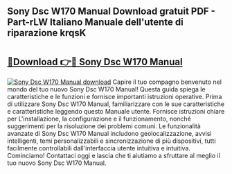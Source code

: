 ## Sony Dsc W170 Manual Download gratuit PDF - Part-rLW Italiano Manuale dell'utente di riparazione krqsK

# <h2><a href="http://dfavcjv.blite.top/?on=Sony+Dsc+W170+Manual">🔗Download 👉🔴 Sony Dsc W170 Manual</a></h2>

[![Sony Dsc W170 Manual download](https://i.imgur.com/lujVjoI.png)](http://dfavcjv.blite.top/?on=Sony+Dsc+W170+Manual)
Capire il tuo compagno benvenuto nel mondo del tuo nuovo Sony Dsc W170 Manual! Questa guida spiega le caratteristiche e le funzioni e fornisce importanti istruzioni operative. Prima di utilizzare Sony Dsc W170 Manual, familiarizzare con le sue caratteristiche e caratteristiche leggendo questo Manuale utente. Fornisce istruzioni chiare per L'installazione, la configurazione e il funzionamento, nonché suggerimenti per la risoluzione dei problemi comuni. Le funzionalità avanzate di Sony Dsc W170 Manual includono geolocalizzazione, avvisi intelligenti, temi personalizzabili e sincronizzazione di più dispositivi, tutti facilmente controllabili dall'interfaccia utente intuitiva e intuitiva. Cominciamo! Contattaci oggi e lascia che ti aiutiamo a sfruttare al meglio il tuo nuovo Sony Dsc W170 Manual.
